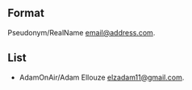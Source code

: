 ## Format

Pseudonym/RealName <email@address.com>.

## List

- AdamOnAir/Adam Ellouze <elzadam11@gmail.com>.
